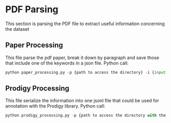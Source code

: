 # PDF Parsing
This section is parsing the PDF file to extract useful information concerning the dataset 

## Paper Processing

This file parse the pdf paper, break it down by paragraph and save those that include one of the keywords in a json file.
Python call:

```python
python paper_processing.py -p {path to access the directory} -i {input dir} -o {output dir} -t {number of threads}
```

## Prodigy Processing

This file serialize the information into one jsonl file that could be used for annotation with the Prodigy library.
Python call:

```python
python prodigy_processing.py -p {path to access the directory with the doc with keywords} -t {number of threads} -n {name we want to give to the generated file}
```
